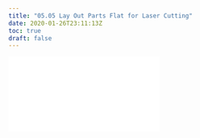 ```yaml
---
title: "05.05 Lay Out Parts Flat for Laser Cutting"
date: 2020-01-26T23:11:13Z
toc: true
draft: false
---
```


![Link to included file content](../../../../3d-modeling/fusion-360/fusion-360-lay-parts-flat-for-laser-cutting.md)
